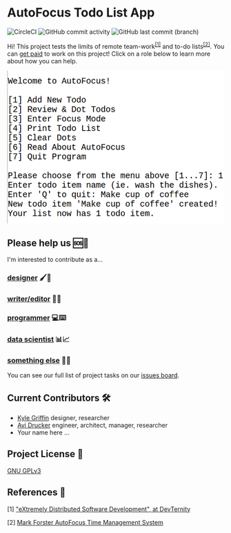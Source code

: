 # AutoFocus Todo List App

![CircleCI](https://img.shields.io/circleci/build/github/avidrucker/autofocus-exp/master) ![GitHub commit activity](https://img.shields.io/github/commit-activity/m/avidrucker/autofocus-exp) ![GitHub last commit (branch)](https://img.shields.io/github/last-commit/avidrucker/autofocus-exp/master)

Hi! This project tests the limits of remote team-work<sup>[[1]](#first)</sup> and to-do lists<sup>[[2]](#second)</sup>. You can [get paid](https://github.com/avidrucker/autofocus-exp/blob/master/docs/compensation_rules.md) to work on this project! Click on a role below to learn more about how you can help.

![Command Line App Making First Item](assets/cla_screenshot_2.png)


## Please help us :sos::wave:

I'm interested to contribute as a...

### [designer](https://github.com/avidrucker/autofocus-exp/blob/master/docs/designer_readme.md) :paintbrush::art:

### [writer/editor](https://github.com/avidrucker/autofocus-exp/blob/master/docs/writer_readme.md) :pencil::bookmark_tabs:

### [programmer](https://github.com/avidrucker/autofocus-exp/blob/master/docs/dev_readme.md) :computer::keyboard:

### [data scientist](https://github.com/avidrucker/autofocus-exp/blob/master/docs/scientist_readme.md) :bar_chart::chart_with_upwards_trend:

### [something else](https://github.com/avidrucker/autofocus-exp/blob/master/docs/contributor_readme.md) :rainbow::unicorn:

You can see our full list of project tasks on our [issues board](https://github.com/avidrucker/autofocus-exp/issues).


## Current Contributors :hammer_and_wrench:

- [Kyle Griffin](https://github.com/kaerudesigns) designer, researcher
- [Avi Drucker](https://github.com/avidrucker) engineer, architect, manager, researcher
- Your name here ...


## Project License :page_with_curl:

[GNU GPLv3](https://choosealicense.com/licenses/gpl-3.0/#)

## References :electric_plug:

<span name="first">[1]</span> ["eXtremely Distributed Software Development", at DevTernity](https://www.youtube.com/watch?v=7EytYc7K5JA)

<span name="second">[2]</span> [Mark Forster AutoFocus Time Management System](http://markforster.squarespace.com/autofocus-system/)

